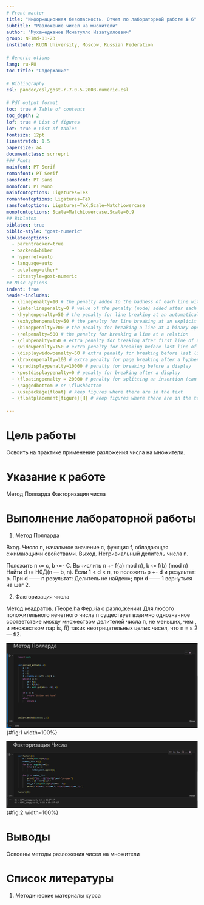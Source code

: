 ```yaml
---
# Front matter
title: "Информационная безопасность. Отчет по лабораторной работе № 6"
subtitle: "Разложение чисел на множители"
author: "Мухамеджанов Исматулло Иззатуллоевич"
group: NFImd-01-23
institute: RUDN University, Moscow, Russian Federation

# Generic otions
lang: ru-RU
toc-title: "Содержание"

# Bibliography
csl: pandoc/csl/gost-r-7-0-5-2008-numeric.csl

# Pdf output format
toc: true # Table of contents
toc_depth: 2
lof: true # List of figures
lot: true # List of tables
fontsize: 12pt
linestretch: 1.5
papersize: a4
documentclass: scrreprt
### Fonts
mainfont: PT Serif
romanfont: PT Serif
sansfont: PT Sans
monofont: PT Mono
mainfontoptions: Ligatures=TeX
romanfontoptions: Ligatures=TeX
sansfontoptions: Ligatures=TeX,Scale=MatchLowercase
monofontoptions: Scale=MatchLowercase,Scale=0.9
## Biblatex
biblatex: true
biblio-style: "gost-numeric"
biblatexoptions:
  - parentracker=true
  - backend=biber
  - hyperref=auto
  - language=auto
  - autolang=other*
  - citestyle=gost-numeric
## Misc options
indent: true
header-includes:
  - \linepenalty=10 # the penalty added to the badness of each line within a paragraph (no associated penalty node) Increasing the value makes tex try to have fewer lines in the paragraph.
  - \interlinepenalty=0 # value of the penalty (node) added after each line of a paragraph.
  - \hyphenpenalty=50 # the penalty for line breaking at an automatically inserted hyphen
  - \exhyphenpenalty=50 # the penalty for line breaking at an explicit hyphen
  - \binoppenalty=700 # the penalty for breaking a line at a binary operator
  - \relpenalty=500 # the penalty for breaking a line at a relation
  - \clubpenalty=150 # extra penalty for breaking after first line of a paragraph
  - \widowpenalty=150 # extra penalty for breaking before last line of a paragraph
  - \displaywidowpenalty=50 # extra penalty for breaking before last line before a display math
  - \brokenpenalty=100 # extra penalty for page breaking after a hyphenated line
  - \predisplaypenalty=10000 # penalty for breaking before a display
  - \postdisplaypenalty=0 # penalty for breaking after a display
  - \floatingpenalty = 20000 # penalty for splitting an insertion (can only be split footnote in standard LaTeX)
  - \raggedbottom # or \flushbottom
  - \usepackage{float} # keep figures where there are in the text
  - \floatplacement{figure}{H} # keep figures where there are in the text

---
```


# Цель работы
Освоить на практике применение разложения числа на множители.

# Указание к работе
Метод Полларда
Факторизация числа


# Выполнение лабораторной работы
1.	Метод Полларда

  Вход. Число п, начальное значение с, функция	f,	обладающая сжимающими свойствами.
  Выход. Нетривиальный делитель числа п.
 
  Положить п ‹= с, b ‹=- С.
	Вычислить п +- f{а) mod п), b ‹= f(b) (mod п)
	Найти d ‹= Н0Д(п — b, n).
	Если 1 < d < п, то положить р +- d и результат: р. При d —— п	результат:
  Делитель не найден»; при d —— 1 вернуться на шаг 2.

2.	Факторизация числа

  Метод кеадратов. (Teope.ha Фер.›іа о разло,жении) Для любого положительного нечетного числа п существует взаимно однозначное соответствие между множеством делителей числа п, не меньших, чем , и множеством пар is, fi} таких неотрицательных целых чисел, что п = s 2 — fi2.


![Программа (1)](Screenshot1.png){#fig:1 width=100%}

![Программа (2)](Screenshot2.png){#fig:2 width=100%}

<!-- ![Вывод работы программы](images/1.jpg){#fig:5 width=100%}

<!-- ## Контрольные вопросы
1. Как, зная один из текстов (P1 или P2), определить другой, не зная при
этом ключа? -- По формулам: C1 ⊕ C2 ⊕ P1 = P2, C1 ⊕C2 ⊕ P2 = P1.

2. Что будет при повторном использовании ключа при шифровании текста? -- Расшифровка текста.

3. Как реализуется режим шифрования однократного гаммирования одним
ключом двух открытых текстов? -- Ключ применяется к каждому из текстов в отдельности, получаются два различных шифротекста.

4. Перечислите недостатки шифрования одним ключом двух открытых
текстов. -- При наличии минимум двух шифротекстов и хотябы одного открытого текста можно получить другой открытый текст даже не имея ключа.

5. Перечислите преимущества шифрования одним ключом двух открытых
текстов. -- Нет необходимости в хранении двух последовательностей символов ключа. -->

# Выводы
Освоены методы разложения чисел на множители

# Список литературы
1. Методические материалы курса


